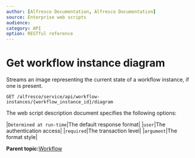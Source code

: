 ```yaml
---
author: [Alfresco Documentation, Alfresco Documentation]
source: Enterprise web scripts
audience: 
category: API
option: RESTful reference
---
```


# Get workflow instance diagram

Streams an image representing the current state of a workflow instance, if one is present.

`GET /alfresco/service/api/workflow-instances/{workflow_instance_id}/diagram`

The web script description document specifies the following options:

|`Determined at run-time`|The default response format|
|`user`|The authentication access|
|`required`|The transaction level|
|`argument`|The format style|

**Parent topic:**[Workflow](../references/RESTful-Workflow.md)

